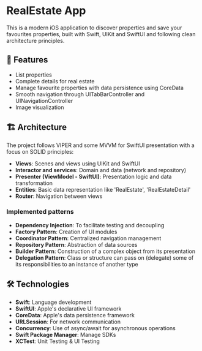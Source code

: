 # RealEstate App

This is a modern iOS application to discover properties and save your favourites properties, built with Swift, UIKit and SwiftUI and following clean architecture principles.


## 📱 Features

- List properties
- Complete details for real estate
- Manage favourite properties with data persistence using CoreData
- Smooth navigation through UITabBarController and UINavigationController
- Image visualization


## 🏗️ Architecture

The project follows VIPER and some MVVM for SwiftUI presentation with a focus on SOLID principles:

- **Views**: Scenes and views using UIKit and SwiftUI
- **Interactor and services**: Domain and data (network and repository)
- **Presenter (ViewModel - SwiftUI)**: Presentation logic and data transformation
- **Entities**: Basic data representation like 'RealEstate', 'RealEstateDetail'
- **Router**: Navigation between views


### Implemented patterns

- **Dependency Injection**: To facilitate testing and decoupling
- **Factory Pattern**: Creation of UI modules
- **Coordinator Pattern**: Centralized navigation management
- **Repository Pattern**: Abstraction of data sources
- **Builder Pattern**: Construction of a complex object from its presentation
- **Delegation Pattern**: Class or structure can pass on (delegate) some of its responsibilities to an instance of another type


## 🛠️ Technologies

- **Swift**: Language development
- **SwiftUI**: Apple's declarative UI framework
- **CoreData**: Apple's data persistence framework
- **URLSession**: For network communication
- **Concurrency**: Use of async/await for asynchronous operations
- **Swift Package Manager**: Manage SDKs
- **XCTest**: Unit Testing & UI Testing

